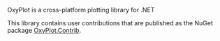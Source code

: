 OxyPlot is a cross-platform plotting library for .NET

This library contains user contributions that are published as the NuGet package [OxyPlot.Contrib](https://www.nuget.org/packages/OxyPlot.Contrib).
